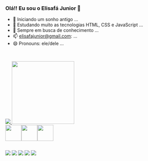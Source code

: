 ### Olá!! Eu sou o Elisafá Junior 👋

- 🔭 Iniciando um sonho antigo ...
- 🌱 Estudando muito as tecnologias HTML, CSS e JavaScript ...
- 🤔 Sempre em busca de conhecimento ...
- 📫 elisafajunior@gmail.com: ...
- 😄 Pronouns: ele/dele ...
##
<br>
<div>
  <a href="https://github.com/elisafa/">
  <img src="https://github-readme-stats.vercel.app/api?username=elisafa&theme=tokyonight&show_icons=true">
  <img height="195em" src="https://github-readme-stats.vercel.app/api/top-langs/?username=elisafa&langs_count=8&theme=tokyonight">
</div>
  
 <div style="display:flex"> <br>
  <img height="50em" src="https://cdn.jsdelivr.net/gh/devicons/devicon/icons/html5/html5-original.svg" />
  <img height="50em" src="https://cdn.jsdelivr.net/gh/devicons/devicon/icons/css3/css3-original.svg" />
   <img height="50em" src="https://cdn.jsdelivr.net/gh/devicons/devicon/icons/javascript/javascript-original.svg" />
 </div>
 
  ##
  
  <div>
    <a href="mailto:elisafajunior@gmail.com"><img src="https://img.shields.io/badge/Gmail-D14836?style=for-the-badge&logo=gmail&logoColor=white"/></a>
    <a href="https://www.facebook.com/elisafa.junior/"><img src="https://img.shields.io/badge/Facebook-1877F2?style=for-the-badge&logo=facebook&logoColor=white"/></a>
    <a href="https://www.instagram.com/elisafa/"><img src="https://img.shields.io/badge/Instagram-E4405F?style=for-the-badge&logo=instagram&logoColor=white"/></a>
    <a href="https://twitter.com/elisafajunior"><img src="https://img.shields.io/badge/Twitter-1DA1F2?style=for-the-badge&logo=twitter&logoColor=white"/></a>
    <a href="https://www.linkedin.com/in/elisaf%C3%A1-junior-87780218/"><img src="https://img.shields.io/badge/LinkedIn-0077B5?style=for-the-badge&logo=linkedin&logoColor=white"/></a>
  </div>
